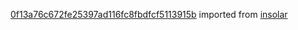 [0f13a76c672fe25397ad116fc8fbdfcf5113915b](https://github.com/insolar/insolar/commit/0f13a76c672fe25397ad116fc8fbdfcf5113915b) imported from [insolar](https://github.com/insolar/insolar)
